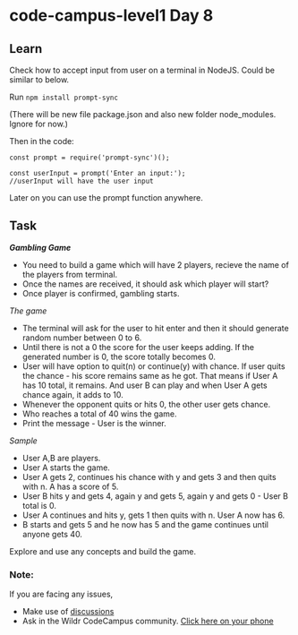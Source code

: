 # code-campus-level1 Day 8

## Learn
Check how to accept input from user on a terminal in NodeJS. Could be similar to below.   

Run ```npm install prompt-sync```

(There will be new file package.json and also new folder node_modules. Ignore for now.)   

Then in the code:     
```
const prompt = require('prompt-sync')();

const userInput = prompt('Enter an input:');
//userInput will have the user input
```

Later on you can use the prompt function anywhere.

## Task
***Gambling Game***
- You need to build a game which will have 2 players, recieve the name of the players from terminal.
- Once the names are received, it should ask which player will start?
- Once player is confirmed, gambling starts.

*The game*
- The terminal will ask for the user to hit enter and then it should generate random number between 0 to 6.
- Until there is not a 0 the score for the user keeps adding. If the generated number is 0, the score totally becomes 0.
- User will have option to quit(n) or continue(y) with chance. If user quits the chance - his score remains same as he got. That means if User A has 10 total, it remains. And user B can play and when User A gets chance again, it adds to 10.
- Whenever the opponent quits or hits 0, the other user gets chance.
- Who reaches a total of 40 wins the game.
- Print the message - User <username> is the winner.

  
*Sample*
- User A,B are players.
- User A starts the game.
- User A gets 2, continues his chance with y and gets 3 and then quits with n. A has a score of 5.
- User B hits y and gets 4, again y and gets 5, again y and gets 0 - User B total is 0.
- User A continues and hits y, gets 1 then quits with n. User A now has 6.
- B starts and gets 5 and he now has 5 and the game continues until anyone gets 40.


Explore and use any concepts and build the game.

### Note:
If you are facing any issues, 
- Make use of [discussions](https://github.com/kfuture2024/code-campus-level1/discussions/9) 
- Ask in the Wildr CodeCampus community. 
[Click here on your phone](https://wildr.com/invite/ioaN)
